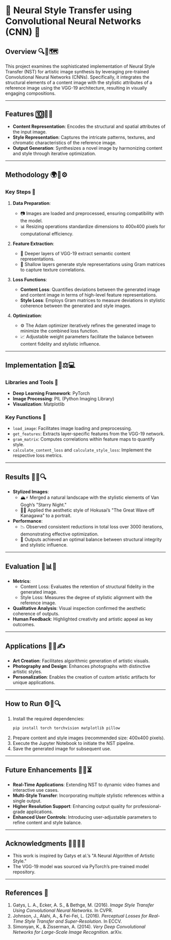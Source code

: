 # 🎨 Neural Style Transfer using Convolutional Neural Networks (CNN) 🎨

## Overview 🔍🌟🗺
This project examines the sophisticated implementation of Neural Style Transfer (NST) for artistic image synthesis by leveraging pre-trained Convolutional Neural Networks (CNNs). Specifically, it integrates the structural elements of a content image with the stylistic attributes of a reference image using the VGG-19 architecture, resulting in visually engaging compositions.

---

## Features 🔟🎨🌀
- **Content Representation**: Encodes the structural and spatial attributes of the input image.
- **Style Representation**: Captures the intricate patterns, textures, and chromatic characteristics of the reference image.
- **Output Generation**: Synthesizes a novel image by harmonizing content and style through iterative optimization.

---

## Methodology 🌍🔄⚙️

### Key Steps 📜
1. **Data Preparation**:
   - 📷 Images are loaded and preprocessed, ensuring compatibility with the model.
   - 📊 Resizing operations standardize dimensions to 400x400 pixels for computational efficiency.

2. **Feature Extraction**:
   - 🔄 Deeper layers of VGG-19 extract semantic content representations.
   - 🎨 Shallow layers generate style representations using Gram matrices to capture texture correlations.

3. **Loss Functions**:
   - **Content Loss**: Quantifies deviations between the generated image and content image in terms of high-level feature representations.
   - **Style Loss**: Employs Gram matrices to measure deviations in stylistic coherence between the generated and style images.

4. **Optimization**:
   - ⚙️ The Adam optimizer iteratively refines the generated image to minimize the combined loss function.
   - 📈 Adjustable weight parameters facilitate the balance between content fidelity and stylistic influence.

---

## Implementation 🔌⚖️💻

### Libraries and Tools 🔢
- **Deep Learning Framework**: PyTorch
- **Image Processing**: PIL (Python Imaging Library)
- **Visualization**: Matplotlib

### Key Functions 🔐
- `load_image`: Facilitates image loading and preprocessing.
- `get_features`: Extracts layer-specific features from the VGG-19 network.
- `gram_matrix`: Computes correlations within feature maps to quantify style.
- `calculate_content_loss` and `calculate_style_loss`: Implement the respective loss metrics.

---

## Results 🎨🌟🔍
- **Stylized Images**:
  - 🏔⚡ Merged a natural landscape with the stylistic elements of Van Gogh’s "Starry Night."
  - 🔧⚓ Applied the aesthetic style of Hokusai’s "The Great Wave off Kanagawa" to a portrait.
- **Performance**:
  - 📉 Observed consistent reductions in total loss over 3000 iterations, demonstrating effective optimization.
  - 🎨 Outputs achieved an optimal balance between structural integrity and stylistic influence.

---

## Evaluation 🌟📊🎨
- **Metrics**:
  - Content Loss: Evaluates the retention of structural fidelity in the generated image.
  - Style Loss: Measures the degree of stylistic alignment with the reference image.
- **Qualitative Analysis**: Visual inspection confirmed the aesthetic coherence of outputs.
- **Human Feedback**: Highlighted creativity and artistic appeal as key outcomes.

---

## Applications 🎨🔧✍️
- **Art Creation**: Facilitates algorithmic generation of artistic visuals.
- **Photography and Design**: Enhances photographs with distinctive artistic styles.
- **Personalization**: Enables the creation of custom artistic artifacts for unique applications.

---

## How to Run ⚙️🔧🔍
1. Install the required dependencies:
   ```bash
   pip install torch torchvision matplotlib pillow
   ```
2. Prepare content and style images (recommended size: 400x400 pixels).
3. Execute the Jupyter Notebook to initiate the NST pipeline.
4. Save the generated image for subsequent use.

---

## Future Enhancements 🎨🌐⏳
- **Real-Time Applications**: Extending NST to dynamic video frames and interactive use cases.
- **Multi-Style Transfer**: Incorporating multiple stylistic references within a single output.
- **Higher Resolution Support**: Enhancing output quality for professional-grade applications.
- **Enhanced User Controls**: Introducing user-adjustable parameters to refine content and style balance.

---

## Acknowledgments 👨‍🎓✨🔗
- This work is inspired by Gatys et al.’s "A Neural Algorithm of Artistic Style."
- The VGG-19 model was sourced via PyTorch’s pre-trained model repository.

---

## References 🔖
1. Gatys, L. A., Ecker, A. S., & Bethge, M. (2016). *Image Style Transfer Using Convolutional Neural Networks*. In CVPR.
2. Johnson, J., Alahi, A., & Fei-Fei, L. (2016). *Perceptual Losses for Real-Time Style Transfer and Super-Resolution*. In ECCV.
3. Simonyan, K., & Zisserman, A. (2014). *Very Deep Convolutional Networks for Large-Scale Image Recognition*. arXiv.
